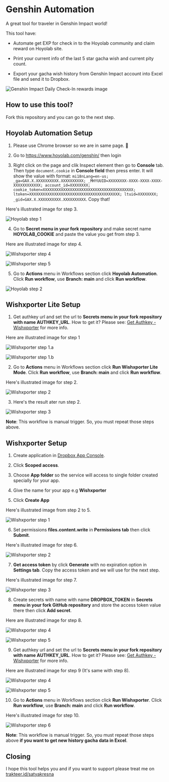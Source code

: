 # Genshin Automation

A great tool for traveler in Genshin Impact world!

This tool have:

- Automate get EXP for check in to the Hoyolab community and claim reward on Hoyolab site.

- Print your current info of the last 5 star gacha wish and current pity count.

- Export your gacha wish history from Genshin Impact account into Excel file and send it to Dropbox.

![Genshin Impact Daily Check-In rewards image](/images/hoyolab/hoyolab-reward-list.PNG)

## How to use this tool?

Fork this repository and you can go to the next step.

## Hoyolab Automation Setup

1. Please use Chrome browser so we are in same page. 🙏

2. Go to https://www.hoyolab.com/genshin/ then login

3. Right click on the page and clik Inspect element then go to **Console** tab. Then type `document.cookie` in **Console field** then press enter. It will show the value with format:
`mi18nLang=en-us; _ga=GAX.X.XXXXXXXXXX.XXXXXXXXXX; _MHYUUID=XXXXXXXX-XXXX-XXXX-XXXX-XXXXXXXXXXXX; account_id=XXXXXXXX; cookie_token=XXXXXXXXXXXXXXXXXXXXXXXXXXXXXXXXXXXXXXXX; ltoken=XXXXXXXXXXXXXXXXXXXXXXXXXXXXXXXXXXXXXXXX; ltuid=XXXXXXXX; _gid=GAX.X.XXXXXXXXXX.XXXXXXXXXX`. Copy that!

Here's illustrated image for step 3.

![Hoyolab step 1](/images/hoyolab/h-step-1.png)

4. Go to **Secret menu in your fork repository** and make secret name **HOYOLAB_COOKIE** and paste the value you get from step 3.

Here are illustrated image for step 4.

![Wishxporter step 4](/images/wishxporter-img/w-step-5.png)

![Wishxporter step 5](/images/wishxporter-img/w-step-6.png)

5. Go to **Actions** menu in Workflows section click **Hoyolab Automation**. Click **Run workflow**, use **Branch: main** and click **Run workflow**.

![Hoyolab step 2](/images/hoyolab/h-step-4.png)


## Wishxporter Lite Setup

1. Get authkey url and set the url to **Secrets menu in your fork repository with name AUTHKEY_URL**. How to get it? Please see: [Get Authkey - Wishxporter](https://github.com/satyakresna/wishxporter/blob/main/README.en-US.md#get-authkey) for more info.

Here are illustrated image for step 1

![Wishxporter step 1.a](/images/wishxporter-img/w-step-5.png)

![Wishxporter step 1.b](/images/wishxporter-img/w-step-6.png)

2. Go to **Actions** menu in Workflows section click **Run Wishxporter Lite Mode**. Click **Run workflow**, use **Branch: main** and click **Run workflow**.

Here's illustrated image for step 2.

![Wishxporter step 2](/images/wishxporter-img/wishxporter-lite-mode-run-step.png)

3. Here's the result ater run step 2.

![Wishxporter step 3](/images/wishxporter-img/wishxporter-lite-mode-result.png)

**Note**: This workflow is manual trigger. So, you must repeat those steps above.


## Wishxporter Setup

1. Create application in [Dropbox App Console](https://www.dropbox.com/developers/apps).

2. Click **Scoped access**.

3. Choose **App folder** so the service will access to single folder created specially for your app.

4. Give the name for your app e.g **Wishxporter**

5. Click **Create App**

Here's illustrated image from step 2 to 5.

![Wishxporter step 1](/images/wishxporter-img/w-step-1.png)

6. Set permissions **files.content.write** in **Permissions tab** then click **Submit**.

Here's illustrated image for step 6.

![Wishxporter step 2](/images/wishxporter-img/w-step-2.png)

7. **Get access token** by click **Generate** with no expiration option in **Settings tab**. Copy the access token and we will use for the next step.

Here's illustrated image for step 7.

![Wishxporter step 3](/images/wishxporter-img/w-step-4.png)

8. Create secrets with name with name **DROPBOX_TOKEN** in **Secrets menu in your fork GitHub repository** and store the access token value there then click **Add secret**.

Here are illustrated image for step 8.

![Wishxporter step 4](/images/wishxporter-img/w-step-5.png)

![Wishxporter step 5](/images/wishxporter-img/w-step-6.png)

9. Get authkey url and set the url to **Secrets menu in your fork repository with name AUTHKEY_URL**. How to get it? Please see: [Get Authkey - Wishxporter](https://github.com/satyakresna/wishxporter/blob/main/README.en-US.md#get-authkey) for more info.

Here are illustrated image for step 9 (It's same with step 8).

![Wishxporter step 4](/images/wishxporter-img/w-step-5.png)

![Wishxporter step 5](/images/wishxporter-img/w-step-6.png)

10. Go to **Actions** menu in Workflows section click **Run Wishxporter**. Click **Run workflow**, use **Branch: main** and click **Run workflow**.

Here's illustrated image for step 10.

![Wishxporter step 6](/images/wishxporter-img/w-step-7.png)

**Note**: This workflow is manual trigger. So, you must repeat those steps above **if you want to get new history gacha data in Excel**.


## Closing

I hope this tool helps you and if you want to support please treat me on [trakteer.id/satyakresna](https://trakteer.id/satyakresna)
